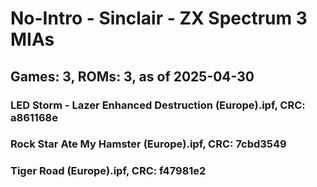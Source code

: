 # No-Intro - Sinclair - ZX Spectrum 3 MIAs
## Games: 3, ROMs: 3, as of 2025-04-30

### LED Storm - Lazer Enhanced Destruction (Europe).ipf, CRC: a861168e
### Rock Star Ate My Hamster (Europe).ipf, CRC: 7cbd3549
### Tiger Road (Europe).ipf, CRC: f47981e2
